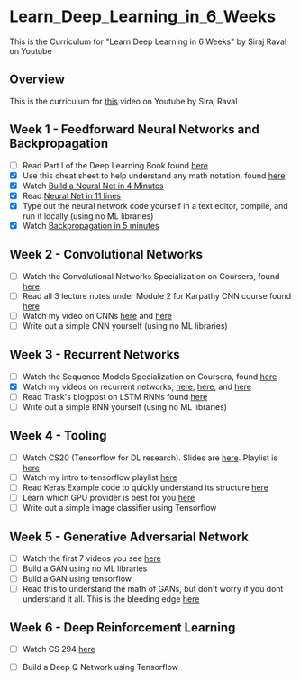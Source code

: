 # Learn_Deep_Learning_in_6_Weeks
This is the Curriculum for "Learn Deep Learning in 6 Weeks" by Siraj Raval on Youtube 


## Overview

This is the curriculum for [this](https://youtu.be/_qjNH1rDLm0) video on Youtube by Siraj Raval

## Week 1 - Feedforward Neural Networks and Backpropagation

- [ ] Read Part I of the Deep Learning Book found [here](http://www.deeplearningbook.org/) 
- [x] Use this cheat sheet to help understand any math notation, found [here](https://www.flickr.com/photos/95869671@N08/40544016221)
- [x] Watch [Build a Neural Net in 4 Minutes](https://www.youtube.com/watch?v=h3l4qz76JhQ)
- [x] Read [Neural Net in 11 lines](https://iamtrask.github.io/2015/07/12/basic-python-network/) 
- [x] Type out the neural network code yourself in a text editor, compile, and run it locally (using no ML libraries)
- [x] Watch [Backpropagation in 5 minutes](https://www.youtube.com/watch?v=q555kfIFUCM)

## Week 2 - Convolutional Networks

- [ ] Watch the Convolutional Networks Specialization on Coursera, found [here](https://www.coursera.org/learn/convolutional-neural-networks). 
- [ ] Read all 3 lecture notes under Module 2 for Karpathy CNN course found [here](http://cs231n.github.io/)
- [ ] Watch my video on CNNs [here](https://www.youtube.com/watch?v=FTr3n7uBIuE&t=1782s) and [here](https://www.youtube.com/watch?v=cAICT4Al5Ow&t=4s)
- [ ] Write out a simple CNN yourself (using no ML libraries)

## Week 3 - Recurrent Networks

- [ ] Watch the Sequence Models Specialization on Coursera, found [here](https://www.coursera.org/learn/nlp-sequence-models)
- [x] Watch my videos on recurrent networks, [here](https://www.youtube.com/watch?v=BwmddtPFWtA&t=4s), [here](https://www.youtube.com/watch?v=cdLUzrjnlr4), and [here](https://www.youtube.com/watch?v=9zhrxE5PQgY&t=25s)
- [ ] Read Trask's blogpost on LSTM RNNs found [here](https://iamtrask.github.io/2015/11/15/anyone-can-code-lstm/)
- [ ] Write out a simple RNN yourself (using no ML libraries)

## Week 4 - Tooling

- [ ] Watch CS20 (Tensorflow for DL research). Slides are [here](http://web.stanford.edu/class/cs20si/syllabus.html). Playlist is [here](https://www.youtube.com/watch?v=g-EvyKpZjmQ&list=PLDuNt91tg0urwwTQNKyUbncSDvMEl74ww)
- [ ] Watch my intro to tensorflow playlist [here](https://www.youtube.com/watch?v=2FmcHiLCwTU&list=PL2-dafEMk2A7EEME489DsI468AB0wQsMV)
- [ ] Read Keras Example code to quickly understand its structure [here](https://keras.io/getting-started/sequential-model-guide/)
- [ ] Learn which GPU provider is best for you [here](https://medium.com/@rupak.thakur/aws-vs-paperspace-vs-floydhub-choosing-your-cloud-gpu-partner-350150606b39)
- [ ] Write out a simple image classifier using Tensorflow

## Week 5 - Generative Adversarial Network
- [ ] Watch the first 7 videos you see [here](https://www.youtube.com/results?search_query=generative+adversarial+network)
- [ ] Build a GAN using no ML libraries
- [ ] Build a GAN using tensorflow
- [ ] Read this to understand the math of GANs, but don't worry if you dont understand it all. This is the bleeding edge [here](https://lilianweng.github.io/lil-log/2017/08/20/from-GAN-to-WGAN.html)

## Week 6 - Deep Reinforcement Learning
- [ ] Watch CS 294 [here](http://rail.eecs.berkeley.edu/deeprlcourse/) 
- [ ] Build a Deep Q Network using Tensorflow

